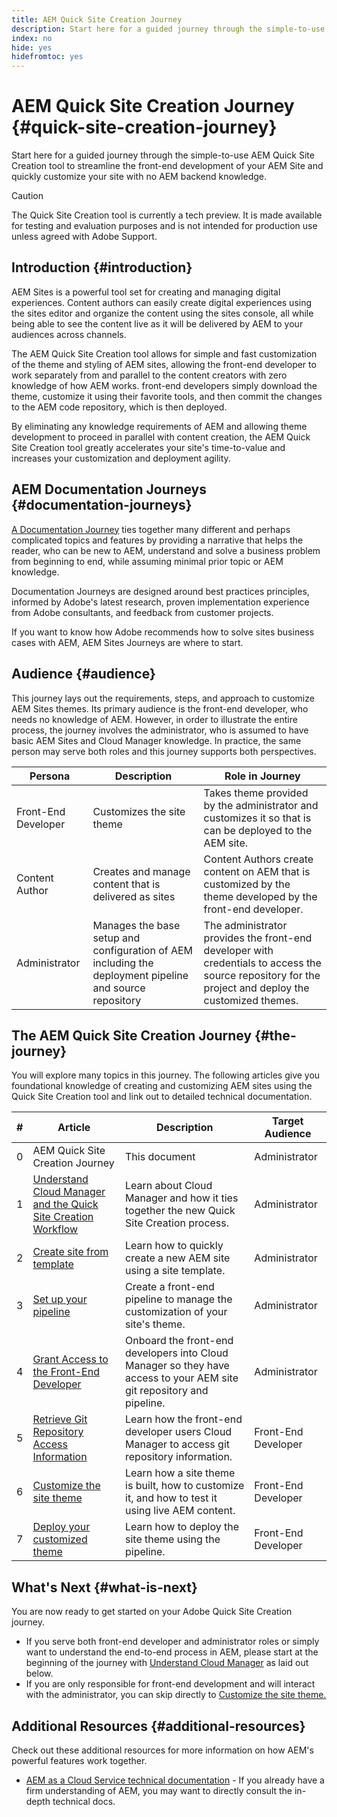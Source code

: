 ```yaml
---
title: AEM Quick Site Creation Journey
description: Start here for a guided journey through the simple-to-use AEM Quick Site Creation tool to streamline the front-end development of your AEM Site and quickly customize your site with no AEM backend knowledge.
index: no
hide: yes
hidefromtoc: yes
---
```


# AEM Quick Site Creation Journey {#quick-site-creation-journey}

Start here for a guided journey through the simple-to-use AEM Quick Site Creation tool to streamline the front-end development of your AEM Site and quickly customize your site with no AEM backend knowledge.

>[!CAUTION]
>
>The Quick Site Creation tool is currently a tech preview. It is made available for testing and evaluation purposes and is not intended for production use unless agreed with Adobe Support.

## Introduction {#introduction}

AEM Sites is a powerful tool set for creating and managing digital experiences. Content authors can easily create digital experiences using the sites editor and organize the content using the sites console, all while being able to see the content live as it will be delivered by AEM to your audiences across channels.

The AEM Quick Site Creation tool allows for simple and fast customization of the theme and styling of AEM sites, allowing the front-end developer to work separately from and parallel to the content creators with zero knowledge of how AEM works. front-end developers simply download the theme, customize it using their favorite tools, and then commit the changes to the AEM code repository, which is then deployed.

By eliminating any knowledge requirements of AEM and allowing theme development to proceed in parallel with content creation, the AEM Quick Site Creation tool greatly accelerates your site's time-to-value and increases your customization and deployment agility.

## AEM Documentation Journeys {#documentation-journeys}

[A Documentation Journey](/help/journey-documentation/home.md) ties together many different and perhaps complicated topics and features by providing a narrative that helps the reader, who can be new to AEM, understand and solve a business problem from beginning to end, while assuming minimal prior topic or AEM knowledge.

Documentation Journeys are designed around best practices principles, informed by Adobe's latest research, proven implementation experience from Adobe consultants, and feedback from customer projects.

If you want to know how Adobe recommends how to solve sites business cases with AEM, AEM Sites Journeys are where to start.

## Audience {#audience}

This journey lays out the requirements, steps, and approach to customize AEM Sites themes. Its primary audience is the front-end developer, who needs no knowledge of AEM. However, in order to illustrate the entire process, the journey involves the administrator, who is assumed to have basic AEM Sites and Cloud Manager knowledge. In practice, the same person may serve both roles and this journey supports both perspectives.

|Persona|Description|Role in Journey|
|---|---|---|
|Front-End Developer|Customizes the site theme|Takes theme provided by the administrator and customizes it so that is can be deployed to the AEM site.|
|Content Author|Creates and manage content that is delivered as sites|Content Authors create content on AEM that is customized by the theme developed by the front-end developer.|
|Administrator|Manages the base setup and configuration of AEM including the deployment pipeline and source repository|The administrator provides the front-end developer with credentials to access the source repository for the project and deploy the customized themes.|

## The AEM Quick Site Creation Journey {#the-journey}

You will explore many topics in this journey. The following articles give you foundational knowledge of creating and customizing AEM sites using the Quick Site Creation tool and link out to detailed technical documentation.

|#|Article|Description|Target Audience|
|---|---|---|--|
|0|AEM Quick Site Creation Journey|This document|Administrator|
|1|[Understand Cloud Manager and the Quick Site Creation Workflow](cloud-manager.md)|Learn about Cloud Manager and how it ties together the new Quick Site Creation process.|Administrator|
|2|[Create site from template](create-site.md)|Learn how to quickly create a new AEM site using a site template.|Administrator|
|3|[Set up your pipeline](pipeline-setup.md)|Create a front-end pipeline to manage the customization of your site's theme.|Administrator|
|4|[Grant Access to the Front-End Developer](grant-access.md)|Onboard the front-end developers into Cloud Manager so they have access to your AEM site git repository and pipeline.|Administrator|
|5|[Retrieve Git Repository Access Information](retrieve-access.md)|Learn how the front-end developer users Cloud Manager to access git repository information.|Front-End Developer|
|6|[Customize the site theme](customize-theme.md)|Learn how a site theme is built, how to customize it, and how to test it using live AEM content.|Front-End Developer|
|7|[Deploy your customized theme](deploy-theme.md)|Learn how to deploy the site theme using the pipeline.|Front-End Developer|

## What's Next {#what-is-next}

You are now ready to get started on your Adobe Quick Site Creation journey.

* If you serve both front-end developer and administrator roles or simply want to understand the end-to-end process in AEM, please start at the beginning of the journey with [Understand Cloud Manager](cloud-manager.md) as laid out below.
* If you are only responsible for front-end development and will interact with the administrator, you can skip directly to [Customize the site theme.](customize-theme.md)

## Additional Resources {#additional-resources}

Check out these additional resources for more information on how AEM's powerful features work together.

* [AEM as a Cloud Service technical documentation](https://experienceleague.adobe.com/docs/experience-manager-cloud-service.html) - If you already have a firm understanding of AEM, you may want to directly consult the in-depth technical docs.
